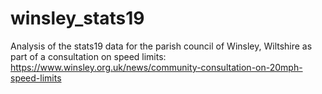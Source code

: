 # winsley_stats19
Analysis of the stats19 data for the parish council of Winsley, Wiltshire as part of a consultation on speed limits: https://www.winsley.org.uk/news/community-consultation-on-20mph-speed-limits 
